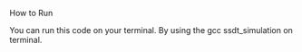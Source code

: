 How to Run



You can run this code on your terminal. By using the gcc ssdt_simulation on terminal. 
